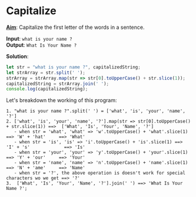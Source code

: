 # Capitalize

**<u>Aim</u>**: Capitalize the first letter of the words in a sentence.

**Input**: `what is your name ?` <br>
**Output**: `What Is Your Name ?`

**Solution**: 
```js
let str = "what is your name ?", capitalizedString;
let strArray = str.split(' ');
strArray = strArray.map(str => str[0].toUpperCase() + str.slice(1));
capitalizedString = strArray.join(' ');
console.log(capitalizedString);
```

Let's breakdown the working of this program:<br>
```
1. "what is your name ?".split(' ') = ['what', 'is', 'your', 'name', '?']
2. ['what', 'is', 'your', 'name', '?'].map(str => str[0].toUpperCase() + str.slice(1)) ==>  ['What', 'Is', 'Your', 'Name', '?']
   - when str = 'what', 'what' => 'w'.toUpperCase() + 'what'.slice(1) ==> 'W' + 'hat'     ==> 'What'
   - when str = 'is', 'is' => 'i'.toUpperCase() + 'is'.slice(1) ==> 'I' + 's'             ==> 'Is'
   - when str = 'your', 'your' => 'y'.toUpperCase() + 'your'.slice(1) ==> 'Y' + 'our'     ==> 'Your'
   - when str = 'name', 'name' => 'n'.toUpperCase() + 'name'.slice(1) ==> 'N' + 'ame'     ==> 'Name'
   - when str = '?', the above operation is doesn't work for special characters wo we get ==> '?'
3.  ['What', 'Is', 'Your', 'Name', '?'].join(' ') ==> 'What Is Your Name ?';
```